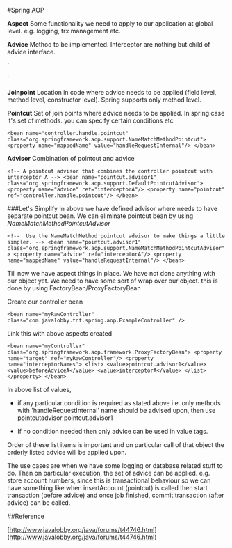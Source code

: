 #Spring AOP

**Aspect** Some functionality we need to apply to our application at global level. e.g. logging, trx management etc.

**Advice** Method to be implemented. Interceptor are nothing but child of advice interface.

`<!-- A simple MethodInterceptor style advice object (InterceptorA implements MethodInterceptor) -->     
<bean name="interceptorA" class="com.javalobby.tnt.spring.aop.InterceptorA" />
<!-- A simple MethodBeforeAdvice style advice object (BeforeAdviceA implements MethodBeforeAdvice) -->
<bean name="beforeAdviceA" class="com.javalobby.tnt.spring.aop.BeforeAdviceA"/>`

**Joinpoint** Location in code where advice needs to be applied (field level, method level, constructor level). Spring supports only
method level.

**Pointcut** Set of join points where advice needs to be applied. In spring case it's set of methods. you can specify certain conditions etc

`<bean name="controller.handle.pointcut" class="org.springframework.aop.support.NameMatchMethodPointcut">
	<property name="mappedName" value="handleRequestInternal"/>
</bean>`

**Advisor** Combination of pointcut and advice

`<!-- A pointcut advisor that combines the controller pointcut with interceptor A -->
<bean name="pointcut.advisor1" class="org.springframework.aop.support.DefaultPointcutAdvisor">
 <property name="advice" ref="interceptorA"/>
 <property name="pointcut" ref="controller.handle.pointcut"/>
</bean>`


###Let's Simplify
In above we have defined advisor where needs to have separate pointcut bean. We can eliminate pointcut bean by using  *NameMatchMethodPointcutAdvisor*

`<!-- 
 Use the NameMatchMethod pointcut advisor to make things a little simpler.
 -->
 <bean name="pointcut.advisor1" class="org.springframework.aop.support.NameMatchMethodPointcutAdvisor">
  <property name="advice" ref="interceptorA"/>
  <property name="mappedName" value="handleRequestInternal"/>
 </bean>`


Till now we have aspect things in place. We have not done anything with our object yet. We need to have some sort of wrap over our object. this is done
by using FactoryBean/ProxyFactoryBean

Create our controller bean

`<bean name="myRawController" class="com.javalobby.tnt.spring.aop.ExampleController" />`

Link this with above aspects created

`<bean name="myController" class="org.springframework.aop.framework.ProxyFactoryBean">
 	<property name="target" ref="myRawController"/>
 	<property name="interceptorNames">
 		<list>
 		    <value>pointcut.advisor1</value>
 			<value>beforeAdviceA</value>
 			<value>interceptorA</value>
 		</list>
 	</property>
 </bean>`
 
In above list of values,
 
* if any particular condition is required as stated above i.e. only methods with 'handleRequestInternal' name should be advised upon, then use pointcutadvisor pointcut.advisor1
 
* If no condition needed then only advice can be used in value tags.

 
Order of these list items is important and on particular call of that object
the orderly listed advice will be applied upon.


The use cases are when we have some logging or database related stuff to do. Then on particular execution, the set of advice can be applied.
e.g. store account numbers, since this is transactional behaviour so we can have something like when insertAccount (pointcut) is called then 
start transaction (before advice) and once job finished, commit transaction (after advice) can be called.


##Reference

 [http://www.javalobby.org/java/forums/t44746.html](http://www.javalobby.org/java/forums/t44746.html)